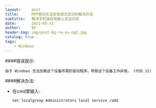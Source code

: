 ```yaml
---
layout:     post
title:      MTP驱动无法安装或无法识别解决办法
subtitle:   解决手机插在电脑上无法识别
date:       2021-05-31
author:     BY
header-img: img/post-bg-re-vs-ng2.jpg
catalog: true
tags:
    - Windows
---
```


####错误提示:

	由于 Windows 无法加载这个设备所需的驱动程序，导致这个设备工作异常。 (代码 31)
	
####解决办法:

- 在cmd里输入:
	
	```
	net localgroup Administrators local service /add
	```